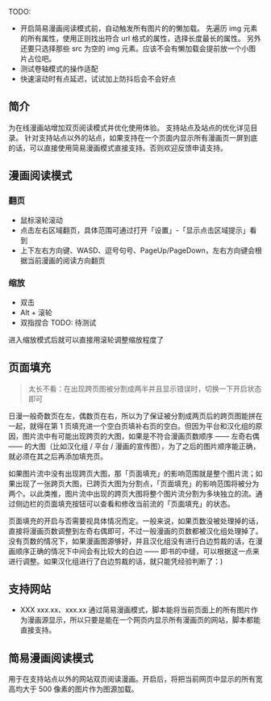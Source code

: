 <!-- 先放些平时偶尔想好的介绍片段 -->

TODO:
- 开启简易漫画阅读模式前，自动触发所有图片的的懒加载。
  先遍历 img 元素的所有属性，使用正则找出符合 url 格式的属性，选择长度最长的属性。
  另外还要只选择那些 src 为空的 img 元素。应该不会有懒加载会提前放一个小图片占位吧。
- 测试卷轴模式的操作适配
- 快速滚动时有点延迟，试试加上防抖后会不会好点

## 简介

为在线漫画站增加双页阅读模式并优化使用体验。
支持站点及站点的优化详见目录。
针对支持站点以外的站点，如果支持在一个页面内显示所有漫画页一屏到底的话，可以直接使用简易漫画模式直接支持。否则欢迎反馈申请支持。

<!-- 此处应有 gif 动图 -->

## 漫画阅读模式

### 翻页

- 鼠标滚轮滚动
- 点击左右区域翻页，具体范围可通过打开「设置」-「显示点击区域提示」看到
- 上下左右方向键、WASD、逗号句号、PageUp/PageDown，左右方向键会根据当前漫画的阅读方向翻页

### 缩放

- 双击
- Alt + 滚轮
- 双指捏合 TODO: 待测试

进入缩放模式后就可以直接用滚轮调整缩放程度了


## 页面填充

> 太长不看：在出现跨页图被分割成两半并且显示错误时，切换一下开启状态即可

日漫一般奇数页在左，偶数页在右，所以为了保证被分割成两页后的跨页图能拼在一起，就得在第 1 页填充进一个空白页填补右页的空白。但因为平台和汉化组的原因，图片流中有可能出现跨页的大图，如果是不符合漫画页数顺序 —— 左奇右偶 —— 的大图（比如汉化组 / 平台 / 漫画的宣传图），为了之后的图片顺序能正确，就必须在其之后再添加填充页。

如果图片流中没有出现跨页大图，那「页面填充」的影响范围就是整个图片流；如果出现了一张跨页大图，已跨页大图为分割点，「页面填充」的影响范围将被分为两个。以此类推，图片流中出现的跨页大图将整个图片流分割为多块独立的流。通过侧边栏的页面填充按钮可以查看和修改当前流的「页面填充」的状态。

页面填充的开启与否需要视具体情况而定。一般来说，如果页数没被处理掉的话，直接将漫画页数调整到左奇右偶即可，不过一般漫画的页数都被汉化组处理掉了。没有页数的情况下，如果漫画图源够好，并且汉化组没有进行白边剪裁的话，在漫画顺序正确的情况下中间会有比较大的白边 —— 即书的中缝，可以根据这一点来进行调整。如果汉化组进行了白边剪裁的话，就只能凭经验判断了：)

<!-- 在一句话简介后放个支持网站 -->
## 支持网站
- XXX xxx.xx、xxx.xx
通过简易漫画模式，脚本能将当前页面上的所有图片作为漫画源显示，所以只要是能在一个网页内显示所有漫画页的网站，脚本都能直接支持。

## 简易漫画阅读模式

用于在支持站点以外的网站双页阅读漫画。开启后，将把当前网页中显示的所有宽高均大于 500 像素的图片作为图源加载。

